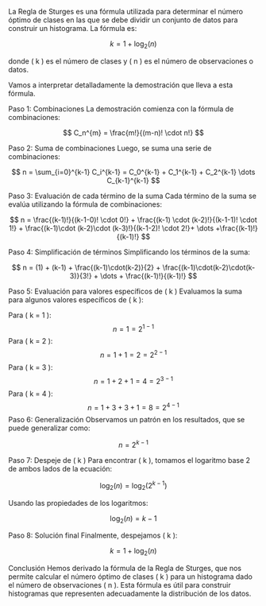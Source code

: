 La Regla de Sturges es una fórmula utilizada para determinar el número óptimo de clases en las que se debe dividir un conjunto de datos para construir un histograma. La fórmula es:

$$ k = 1 + \log_{2}(n) $$

donde ( k ) es el número de clases y ( n ) es el número de observaciones o datos.

Vamos a interpretar detalladamente la demostración que lleva a esta fórmula.

Paso 1: Combinaciones
La demostración comienza con la fórmula de combinaciones:

$$ C_n^{m} = \frac{m!}{(m-n)! \cdot n!} $$

Paso 2: Suma de combinaciones
Luego, se suma una serie de combinaciones:

$$ n = \sum_{i=0}^{k-1} C_i^{k-1} = C_0^{k-1} + C_1^{k-1} + C_2^{k-1} \dots C_{k-1}^{k-1} $$

Paso 3: Evaluación de cada término de la suma
Cada término de la suma se evalúa utilizando la fórmula de combinaciones:

$$ n = \frac{(k-1)!}{(k-1-0)! \cdot 0!} + \frac{(k-1) \cdot (k-2)!}{(k-1-1)! \cdot 1!} + \frac{(k-1)\cdot (k-2)\cdot (k-3)!}{(k-1-2)! \cdot 2!}+ \dots +\frac{(k-1)!}{(k-1)!} $$

Paso 4: Simplificación de términos
Simplificando los términos de la suma:

$$ n = (1) + (k-1) + \frac{(k-1)\cdot(k-2)}{2} + \frac{(k-1)\cdot(k-2)\cdot(k-3)}{3!} + \dots + \frac{(k-1)!}{(k-1)!} $$

Paso 5: Evaluación para valores específicos de ( k )
Evaluamos la suma para algunos valores específicos de ( k ):

Para ( k = 1 ): $$ n = 1 = 2^{1-1} $$
Para ( k = 2 ): $$ n = 1 + 1 = 2 = 2^{2-1} $$
Para ( k = 3 ): $$ n = 1 + 2 + 1 = 4 = 2^{3-1} $$
Para ( k = 4 ): $$ n = 1 + 3 + 3 + 1 = 8 = 2^{4-1} $$
Paso 6: Generalización
Observamos un patrón en los resultados, que se puede generalizar como:

$$ n = 2^{k-1} $$

Paso 7: Despeje de ( k )
Para encontrar ( k ), tomamos el logaritmo base 2 de ambos lados de la ecuación:

$$ \log_{2}(n) = \log_{2}(2^{k-1}) $$

Usando las propiedades de los logaritmos:

$$ \log_{2}(n) = k - 1 $$

Paso 8: Solución final
Finalmente, despejamos ( k ):

$$ k = 1 + \log_{2}(n) $$

Conclusión
Hemos derivado la fórmula de la Regla de Sturges, que nos permite calcular el número óptimo de clases ( k ) para un histograma dado el número de observaciones ( n ). Esta fórmula es útil para construir histogramas que representen adecuadamente la distribución de los datos.